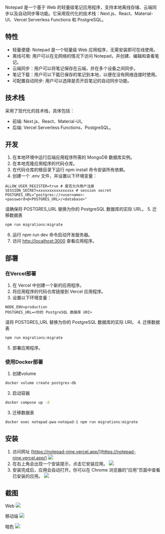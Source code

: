 Notepad 是一个基于 Web 的轻量级笔记应用程序，支持本地离线存储、云端同步以及自动同步等功能。它采用现代化的技术栈：Next.js、React、Material-UI、Vercel Serverless Functions 和 PostgreSQL。


## 特性
* 轻量便捷: Notepad 是一个轻量级 Web 应用程序，无需安装即可在线使用。
* 离线可用: 用户可以在无网络的情况下访问 Notepad，并创建、编辑和查看笔记。
* 云端同步：用户可以将笔记保存在云端，并在多个设备之间同步。
* 笔记下载：用户可以下载已保存的笔记到本地，以便在没有网络连接时使用。
* 可配置自动同步: 用户可以选择是否开启笔记的自动同步功能。


## 技术栈
采用了现代化的技术栈，具体包括：

* 前端: Next.js、React、Material-UI。
* 后端: Vercel Serverless Functions、PostgreSQL。


## 开发
1. 在本地环境中运行后端应用程序所需的 MongoDB 数据库实例。
2. 在本地克隆应用程序的代码仓库。
3. 在代码仓库的根目录下运行 npm install 命令安装所有依赖。
4. 创建一个 .env 文件，并设置以下环境变量：
```.dotenv
ALLOW_USER_REGISTER=true # 是否允许用户注册
SESSION_SECRET=xxxxxxxxxxxxxxxx # session secret
POSTGRES_URL="postgres://<username>:<password>@<POSTGRES_URL>/<database>"

```
请确保将 POSTGRES_URL 替换为你的 PostgreSQL 数据库的实际 URL。
5. 迁移数据表
```bash
npm run migrations:migrate
```
6. 运行 npm run dev 命令启动开发服务器。
7. 访问 [http://localhost:3000](http://localhost:3000) 查看应用程序。


## 部署

### 在Vercel部署
1. 在 Vercel 中创建一个新的应用程序。
2. 将应用程序的代码仓库链接到 Vercel 应用程序。
3. 设置以下环境变量：
```
NODE_ENV=production
POSTGRES_URL=<你的 PostgreSQL 数据库 URI>
```
请将 POSTGRES_URL 替换为你的 PostgreSQL 数据库的实际 URI。
4. 迁移数据表
```bash
npm run migrations:migrate
```
5. 部署应用程序。


### 使用Docker部署
1. 创建volume
```bash
docker volume create postgres-db
```
2. 启动容器
```bash
docker compose up -d
```

3. 迁移数据表
```bash
docker exec notepad-pwa-notepad-1 npm run migrations:migrate
```


## 安装

1. 访问网址 [https://notepad-nine.vercel.app/](https://notepad-nine.vercel.app/)
![](./screenshots/notepad-install-setp1.png)
2. 在右上角会出现一个安装提示，点击它安装应用。
![](./screenshots/notepad-install-setp2.png)
3. 安装完成后，应用会自动打开。你可以在 Chrome 浏览器的“应用”页面中查看已安装的应用。
![](./screenshots/notepad-pwa.png)


## 截图
Web
![](./screenshots/web-note.png)

移动端
![](./screenshots/mobile-note.png)


暗色
![](./screenshots/dark-mode.gif)

